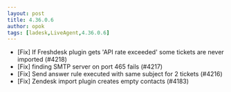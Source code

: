 ```yaml
---
layout: post
title: 4.36.0.6
author: opok
tags: [ladesk,LiveAgent,4.36.0.6]
---
```


- [Fix] If Freshdesk plugin gets 'API rate exceeded' some tickets are never imported (#4218)
- [Fix] finding SMTP server on port 465 fails (#4217)
- [Fix] Send answer rule executed with same subject for 2 tickets (#4216)
- [Fix] Zendesk import plugin creates empty contacts (#4183)
